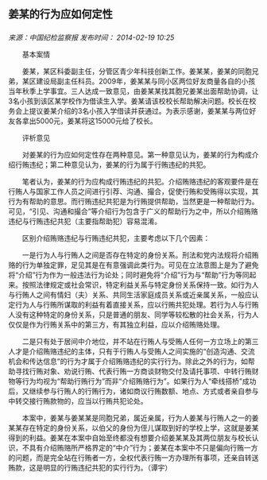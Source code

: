 ## 姜某的行为应如何定性

### 

_来源：中国纪检监察报_ _发布时间： 2014-02-19 10:25_

　　基本案情

　　姜某，某区科委副主任，分管区青少年科技创新工作。姜某某，姜某的同胞兄弟，某区建设局副主任科员。2009年，姜某某与同小区两位好友商量各自的小孩当年秋季上学事宜。三人达成一致意见，由姜某某找其胞兄姜某出面帮助协调，让3名小孩到该区某学校作为借读生入学。姜某请该校校长帮助解决问题。校长在校务会上提议姜某介绍的3名小孩入学借读并获通过。为表示感谢，姜某某与两位好友各拿出5000元，姜某将这15000元给了校长。

　　评析意见

　　对姜某的行为应如何定性存在两种意见。第一种意见认为，姜某的行为构成介绍行贿违纪；第二种意见认为，姜某的行为属于行贿违纪的共犯。

　　笔者认为，姜某的行为应构成行贿违纪的共犯。介绍贿赂违纪的客观要件是在行贿人与国家工作人员之间进行引荐、沟通、撮合，促使行贿和受贿得以实现，其行为有帮助的意思。而行贿违纪共犯是为行贿提供帮助，当然更是一种帮助行为。可见，“引见、沟通和撮合”等介绍行为包含于广义的帮助行为之中，所以介绍贿赂违纪与行贿违纪共犯（主要指帮助犯）容易混淆。

　　区别介绍贿赂违纪与行贿违纪共犯，主要考虑以下几个因素：

　　一是行为人与行贿人之间是否存在特定的身份关系。刑法和党内法规将介绍贿赂的行为单独定罪，足见其是在有意强调此类行为。可见在立法意图上是为了避免将“介绍”行为作为一般违法行为论处；同时避免将“介绍”行为与“帮助”行为等同起来。按照法律规定或社会常识，特定利益关系与特定身份关系保持一致。如行为人与行贿人之间有情妇（夫）关系、共同生活家庭成员关系或近亲属关系，一般应认定行为人与行贿所谋取的利益有着直接关系，应以行贿共犯处理。若行为人与行贿人没有这种特定的身份关系，只是普通的朋友、同学等较松散的社会关系，行为人仅仅是作为行贿关系中的第三方，有其独立利益，应以介绍贿赂处理。

　　二是只有处于居间中介地位，并不站在行贿人与受贿人任何一方立场上的第三人才是介绍贿赂违纪的主体，只有于行贿人与受贿人之间实施的“创造沟通、交流机会和传达信息”的行为才属于介绍贿赂违纪的实行行为。除此之外的行为，如帮助寻找行贿对象、劝说行贿、代表行贿一方商谈财物交付及请托事项、中转行贿财物等行为均视为“帮助行贿行为”而非“介绍贿赂行为”。如果行为人“牵线搭桥”成功后，又继续参与行贿人的行贿行为，诸如商议行贿数额、地点、方式或者亲自参与中转交接行贿款物的，应当以行贿共犯论处。

　　本案中，姜某与姜某某是同胞兄弟，属近亲属，行为人姜某与行贿人之一的姜某某存在特定的身份关系，以伯父的身份为侄儿谋取到好的学校上学，这就是姜某得到的利益。姜某在本案中自始至终都没有想要介绍姜某某及其两位朋友与校长认识，不具有介绍贿赂所严格界定的“中介”行为；姜某在本案中不只是偏向行贿一方的问题，而是完全站在行贿者一方，全权代表行贿一方办理所有事项，还亲自转送贿款，这是明显的行贿违纪共犯的实行行为。（谭宇）